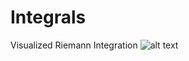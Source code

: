 # Integrals
Visualized Riemann Integration
![alt text](https://github.com/An0n1mity/Integrals/Capture.PNG?raw=true)
